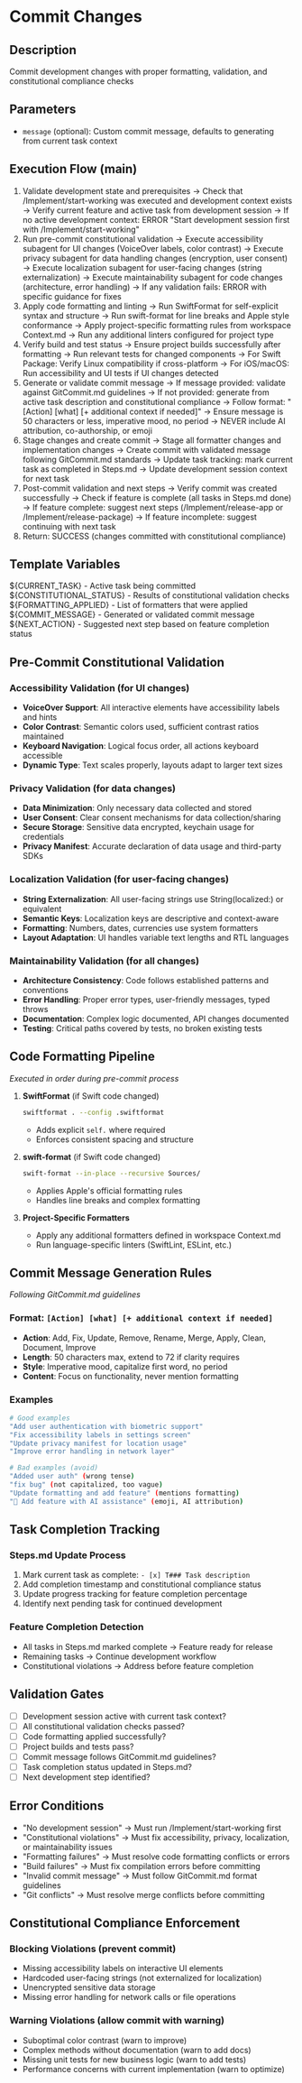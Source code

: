 # Commit Changes

## Description
Commit development changes with proper formatting, validation, and constitutional compliance checks

## Parameters
- `message` (optional): Custom commit message, defaults to generating from current task context

## Execution Flow (main)
1. Validate development state and prerequisites
   → Check that /Implement/start-working was executed and development context exists
   → Verify current feature and active task from development session
   → If no active development context: ERROR "Start development session first with /Implement/start-working"
2. Run pre-commit constitutional validation
   → Execute accessibility subagent for UI changes (VoiceOver labels, color contrast)
   → Execute privacy subagent for data handling changes (encryption, user consent)
   → Execute localization subagent for user-facing changes (string externalization)
   → Execute maintainability subagent for code changes (architecture, error handling)
   → If any validation fails: ERROR with specific guidance for fixes
3. Apply code formatting and linting
   → Run SwiftFormat for self-explicit syntax and structure
   → Run swift-format for line breaks and Apple style conformance
   → Apply project-specific formatting rules from workspace Context.md
   → Run any additional linters configured for project type
4. Verify build and test status
   → Ensure project builds successfully after formatting
   → Run relevant tests for changed components
   → For Swift Package: Verify Linux compatibility if cross-platform
   → For iOS/macOS: Run accessibility and UI tests if UI changes detected
5. Generate or validate commit message
   → If message provided: validate against GitCommit.md guidelines
   → If not provided: generate from active task description and constitutional compliance
   → Follow format: "[Action] [what] [+ additional context if needed]"
   → Ensure message is 50 characters or less, imperative mood, no period
   → NEVER include AI attribution, co-authorship, or emoji
6. Stage changes and create commit
   → Stage all formatter changes and implementation changes
   → Create commit with validated message following GitCommit.md standards
   → Update task tracking: mark current task as completed in Steps.md
   → Update development session context for next task
7. Post-commit validation and next steps
   → Verify commit was created successfully
   → Check if feature is complete (all tasks in Steps.md done)
   → If feature complete: suggest next steps (/Implement/release-app or /Implement/release-package)
   → If feature incomplete: suggest continuing with next task
8. Return: SUCCESS (changes committed with constitutional compliance)

## Template Variables
${CURRENT_TASK} - Active task being committed
${CONSTITUTIONAL_STATUS} - Results of constitutional validation checks
${FORMATTING_APPLIED} - List of formatters that were applied
${COMMIT_MESSAGE} - Generated or validated commit message
${NEXT_ACTION} - Suggested next step based on feature completion status

## Pre-Commit Constitutional Validation

### Accessibility Validation (for UI changes)
- **VoiceOver Support**: All interactive elements have accessibility labels and hints
- **Color Contrast**: Semantic colors used, sufficient contrast ratios maintained
- **Keyboard Navigation**: Logical focus order, all actions keyboard accessible
- **Dynamic Type**: Text scales properly, layouts adapt to larger text sizes

### Privacy Validation (for data changes)
- **Data Minimization**: Only necessary data collected and stored
- **User Consent**: Clear consent mechanisms for data collection/sharing
- **Secure Storage**: Sensitive data encrypted, keychain usage for credentials
- **Privacy Manifest**: Accurate declaration of data usage and third-party SDKs

### Localization Validation (for user-facing changes)
- **String Externalization**: All user-facing strings use String(localized:) or equivalent
- **Semantic Keys**: Localization keys are descriptive and context-aware
- **Formatting**: Numbers, dates, currencies use system formatters
- **Layout Adaptation**: UI handles variable text lengths and RTL languages

### Maintainability Validation (for all changes)
- **Architecture Consistency**: Code follows established patterns and conventions
- **Error Handling**: Proper error types, user-friendly messages, typed throws
- **Documentation**: Complex logic documented, API changes documented
- **Testing**: Critical paths covered by tests, no broken existing tests

## Code Formatting Pipeline
*Executed in order during pre-commit process*

1. **SwiftFormat** (if Swift code changed)
   ```bash
   swiftformat . --config .swiftformat
   ```
   - Adds explicit `self.` where required
   - Enforces consistent spacing and structure

2. **swift-format** (if Swift code changed)
   ```bash
   swift-format --in-place --recursive Sources/
   ```
   - Applies Apple's official formatting rules
   - Handles line breaks and complex formatting

3. **Project-Specific Formatters**
   - Apply any additional formatters defined in workspace Context.md
   - Run language-specific linters (SwiftLint, ESLint, etc.)

## Commit Message Generation Rules
*Following GitCommit.md guidelines*

### Format: `[Action] [what] [+ additional context if needed]`
- **Action**: Add, Fix, Update, Remove, Rename, Merge, Apply, Clean, Document, Improve
- **Length**: 50 characters max, extend to 72 if clarity requires
- **Style**: Imperative mood, capitalize first word, no period
- **Content**: Focus on functionality, never mention formatting

### Examples
```bash
# Good examples
"Add user authentication with biometric support"
"Fix accessibility labels in settings screen"  
"Update privacy manifest for location usage"
"Improve error handling in network layer"

# Bad examples (avoid)
"Added user auth" (wrong tense)
"fix bug" (not capitalized, too vague)
"Update formatting and add feature" (mentions formatting)
"🤖 Add feature with AI assistance" (emoji, AI attribution)
```

## Task Completion Tracking

### Steps.md Update Process
1. Mark current task as complete: `- [x] T### Task description`
2. Add completion timestamp and constitutional compliance status
3. Update progress tracking for feature completion percentage
4. Identify next pending task for continued development

### Feature Completion Detection
- All tasks in Steps.md marked complete → Feature ready for release
- Remaining tasks → Continue development workflow
- Constitutional violations → Address before feature completion

## Validation Gates
- [ ] Development session active with current task context?
- [ ] All constitutional validation checks passed?
- [ ] Code formatting applied successfully?
- [ ] Project builds and tests pass?
- [ ] Commit message follows GitCommit.md guidelines?
- [ ] Task completion status updated in Steps.md?
- [ ] Next development step identified?

## Error Conditions
- "No development session" → Must run /Implement/start-working first
- "Constitutional violations" → Must fix accessibility, privacy, localization, or maintainability issues
- "Formatting failures" → Must resolve code formatting conflicts or errors
- "Build failures" → Must fix compilation errors before committing
- "Invalid commit message" → Must follow GitCommit.md format guidelines
- "Git conflicts" → Must resolve merge conflicts before committing

## Constitutional Compliance Enforcement

### Blocking Violations (prevent commit)
- Missing accessibility labels on interactive UI elements
- Hardcoded user-facing strings (not externalized for localization)
- Unencrypted sensitive data storage
- Missing error handling for network calls or file operations

### Warning Violations (allow commit with warning)
- Suboptimal color contrast (warn to improve)
- Complex methods without documentation (warn to add docs)
- Missing unit tests for new business logic (warn to add tests)
- Performance concerns with current implementation (warn to optimize)